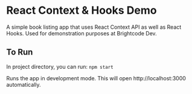 # React Context & Hooks Demo

A simple book listing app that uses React Context API as well as React Hooks. Used for demonstration
purposes at Brightcode Dev.

## To Run

In project directory, you can run:
`npm start`

Runs the app in development mode. This will open http://localhost:3000 automatically.
